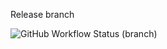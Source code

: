 Release branch

![GitHub Workflow Status (branch)](https://img.shields.io/github/actions/workflow/status/MutantAc/sem/main.yml?branch=Release)
